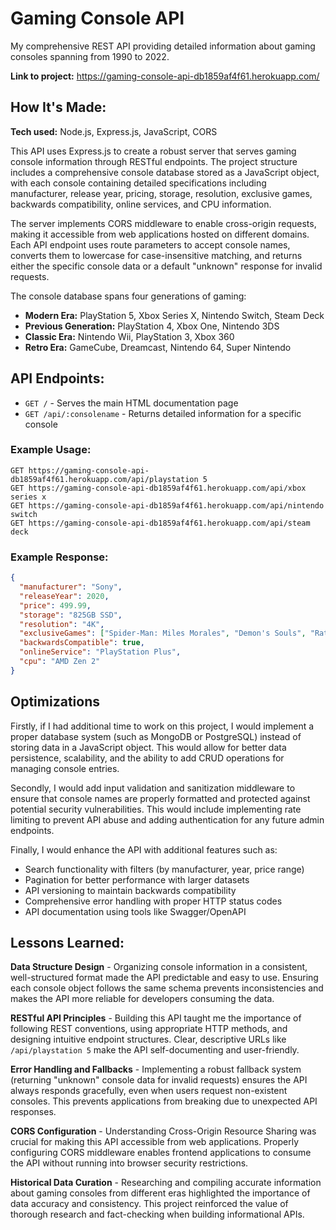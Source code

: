 # Gaming Console API

My comprehensive REST API providing detailed information about gaming consoles spanning from 1990 to 2022.

**Link to project:** https://gaming-console-api-db1859af4f61.herokuapp.com/

## How It's Made:

**Tech used:** Node.js, Express.js, JavaScript, CORS

This API uses Express.js to create a robust server that serves gaming console information through RESTful endpoints. The project structure includes a comprehensive console database stored as a JavaScript object, with each console containing detailed specifications including manufacturer, release year, pricing, storage, resolution, exclusive games, backwards compatibility, online services, and CPU information.

The server implements CORS middleware to enable cross-origin requests, making it accessible from web applications hosted on different domains. Each API endpoint uses route parameters to accept console names, converts them to lowercase for case-insensitive matching, and returns either the specific console data or a default "unknown" response for invalid requests.

The console database spans four generations of gaming:
- **Modern Era:** PlayStation 5, Xbox Series X, Nintendo Switch, Steam Deck
- **Previous Generation:** PlayStation 4, Xbox One, Nintendo 3DS  
- **Classic Era:** Nintendo Wii, PlayStation 3, Xbox 360
- **Retro Era:** GameCube, Dreamcast, Nintendo 64, Super Nintendo

## API Endpoints:

- `GET /` - Serves the main HTML documentation page
- `GET /api/:consolename` - Returns detailed information for a specific console

### Example Usage:
```
GET https://gaming-console-api-db1859af4f61.herokuapp.com/api/playstation 5
GET https://gaming-console-api-db1859af4f61.herokuapp.com/api/xbox series x
GET https://gaming-console-api-db1859af4f61.herokuapp.com/api/nintendo switch
GET https://gaming-console-api-db1859af4f61.herokuapp.com/api/steam deck
```

### Example Response:
```json
{
  "manufacturer": "Sony",
  "releaseYear": 2020,
  "price": 499.99,
  "storage": "825GB SSD",
  "resolution": "4K",
  "exclusiveGames": ["Spider-Man: Miles Morales", "Demon's Souls", "Ratchet & Clank"],
  "backwardsCompatible": true,
  "onlineService": "PlayStation Plus",
  "cpu": "AMD Zen 2"
}
```

## Optimizations

Firstly, if I had additional time to work on this project, I would implement a proper database system (such as MongoDB or PostgreSQL) instead of storing data in a JavaScript object. This would allow for better data persistence, scalability, and the ability to add CRUD operations for managing console entries.

Secondly, I would add input validation and sanitization middleware to ensure that console names are properly formatted and protected against potential security vulnerabilities. This would include implementing rate limiting to prevent API abuse and adding authentication for any future admin endpoints.

Finally, I would enhance the API with additional features such as:
- Search functionality with filters (by manufacturer, year, price range)
- Pagination for better performance with larger datasets
- API versioning to maintain backwards compatibility
- Comprehensive error handling with proper HTTP status codes
- API documentation using tools like Swagger/OpenAPI

## Lessons Learned:

**Data Structure Design** - Organizing console information in a consistent, well-structured format made the API predictable and easy to use. Ensuring each console object follows the same schema prevents inconsistencies and makes the API more reliable for developers consuming the data.

**RESTful API Principles** - Building this API taught me the importance of following REST conventions, using appropriate HTTP methods, and designing intuitive endpoint structures. Clear, descriptive URLs like `/api/playstation 5` make the API self-documenting and user-friendly.

**Error Handling and Fallbacks** - Implementing a robust fallback system (returning "unknown" console data for invalid requests) ensures the API always responds gracefully, even when users request non-existent consoles. This prevents applications from breaking due to unexpected API responses.

**CORS Configuration** - Understanding Cross-Origin Resource Sharing was crucial for making this API accessible from web applications. Properly configuring CORS middleware enables frontend applications to consume the API without running into browser security restrictions.

**Historical Data Curation** - Researching and compiling accurate information about gaming consoles from different eras highlighted the importance of data accuracy and consistency. This project reinforced the value of thorough research and fact-checking when building informational APIs.
